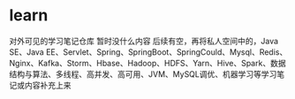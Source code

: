 # learn
对外可见的学习笔记仓库
暂时没什么内容
后续有空，再将私人空间中的，Java SE、Java EE、Servlet、Spring、SpringBoot、SpringCould、Mysql、Redis、Nginx、Kafka、Storm、Hbase、Hadoop、HDFS、Yarn、Hive、Spark、数据结构与算法、多线程、高并发、高可用、JVM、MySQL调优、机器学习等学习笔记或内容补充上来
